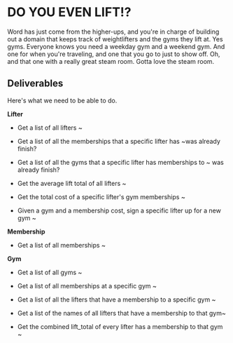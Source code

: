 # DO YOU EVEN LIFT!?

Word has just come from the higher-ups, and you're in charge of building out a domain that keeps track of weightlifters and the gyms they lift at.  Yes gyms. Everyone knows you need a weekday gym and a weekend gym. And one for when you're traveling, and one that you go to just to show off.  Oh, and that one with a really great steam room.  Gotta love the steam room.

## Deliverables

Here's what we need to be able to do.

**Lifter**

  - Get a list of all lifters ~

  - Get a list of all the memberships that a specific lifter has ~was already finish?

  - Get a list of all the gyms that a specific lifter has memberships to ~ was already finish?

  - Get the average lift total of all lifters ~

  - Get the total cost of a specific lifter's gym memberships ~

  - Given a gym and a membership cost, sign a specific lifter up for a new gym ~

**Membership**

  - Get a list of all memberships ~

**Gym**

  - Get a list of all gyms ~

  - Get a list of all memberships at a specific gym ~

  - Get a list of all the lifters that have a membership to a specific gym ~

  - Get a list of the names of all lifters that have a membership to that gym~

  - Get the combined lift_total of every lifter has a membership to that gym ~
